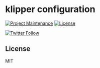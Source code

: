 # klipper configuration

[![Project Maintenance](https://img.shields.io/maintenance/yes/2021.svg)](https://github.com/pedrolamas/klipper-config 'GitHub Repository')
[![License](https://img.shields.io/github/license/pedrolamas/klipper-config.svg)](https://github.com/pedrolamas/klipper-config/blob/master/LICENSE 'License')

[![Twitter Follow](https://img.shields.io/twitter/follow/pedrolamas?style=social)](https://twitter.com/pedrolamas '@pedrolamas')

## License

MIT
